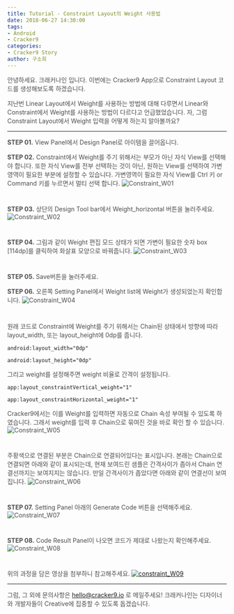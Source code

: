 ```yaml
---
title: Tutorial - Constraint Layout의 Weight 사용법
date: 2018-06-27 14:30:00
tags:
- Android
- Cracker9
categories:
- Cracker9 Story
author: 구소희
---
```

<span style="color:#4d4d4d">안녕하세요. 크래커나인 입니다.
이번에는 Cracker9 App으로 Constraint Layout 코드를 생성해보도록 하겠습니다.

<span style="color:#4d4d4d">지난번 Linear Layout에서 Weight를 사용하는 방법에 대해 다루면서 Linear와 Constraint에서 Weight를 사용하는 방법이 다르다고 언급했었습니다. 자, 그럼 Constraint Layout에서 Weight 입력을 어떻게 하는지 알아볼까요?
***
<span style="color:#4d4d4d">**STEP 01.** View Panel에서 Design Panel로 아이템을 끌어옵니다.

<span style="color:#4d4d4d">**STEP 02.** Constraint에서 Weight를 주기 위해서는 부모가 아닌 자식 View를 선택해야 합니다. 또한 자식 View를 전부 선택하는 것이 아닌, 원하는 View를 선택하여 가변영역이 필요한 부분에 설정할 수 있습니다. 가변영역이 필요한 자식 View를 Ctrl 키 or Command 키를 누르면서 멀티 선택 합니다.
![Constraint_W01](/img/HowToUseConstraintWeight/01.jpg?raw=true)
#  

<span style="color:#4d4d4d">**STEP 03.** 상단의 Design Tool bar에서 Weight_horizontal 버튼을 눌러주세요.
![Constraint_W02](/img/HowToUseConstraintWeight/02.jpg?raw=true)
#  

<span style="color:#4d4d4d">**STEP 04.** 그림과 같이 Weight 편집 모드 상태가 되면 가변이 필요한 숫자 box [114dp]를 클릭하여 화살표 모양으로 바꿔줍니다.
![Constraint_W03](/img/HowToUseConstraintWeight/03.jpg?raw=true)
#  

<span style="color:#4d4d4d">**STEP 05.** Save버튼을 눌러주세요.

<span style="color:#4d4d4d">**STEP 06.** 오른쪽 Setting Panel에서 Weight list에 Weight가 생성되었는지 확인합니다.
![Constraint_W04](/img/HowToUseConstraintWeight/04.jpg?raw=true)
#  

<span style="color:#4d4d4d">원래 코드로 Constraint에 Weight를 주기 위해서는 Chain된 상태에서 방향에 따라  layout_width, 또는 layout_height에 0dp를 줍니다.
<pre><code>android:layout_width="0dp"</code></pre><pre><code>android:layout_height="0dp"</code></pre>

<span style="color:#4d4d4d">그리고 weight를 설정해주면 weight 비율로 간격이 설정됩니다.
<pre><code>app:layout_constraintVertical_weight="1"</code></pre><pre><code>app:layout_constraintHorizontal_weight="1"</code></pre>

<span style="color:#4d4d4d">Cracker9에서는 이를  Weight를 입력하면 자동으로 Chain 속성 부여될 수 있도록 하였습니다. 그래서 weight를 입력 후 Chain으로 묶여진 것을 바로 확인 할 수 있습니다.
![Constraint_W05](/img/HowToUseConstraintWeight/05.jpg?raw=true)
#  

<span style="color:#4d4d4d">주황색으로 연결된 부분은 Chain으로 연결되어있다는 표시입니다. 본래는 Chain으로 연결되면 아래와 같이 표시되는데, 현재 보여드린 샘플은 간격사이가 좁아서 Chain 연결선까지는 보여지지는 않습니다. 만일 간격사이가 좁았다면 아래와 같이 연결선이 보여집니다.
![Constraint_W06](/img/HowToUseConstraintWeight/06.jpg?raw=true)
#  

<span style="color:#4d4d4d">**STEP 07.** Setting Panel 아래의 Generate Code 버튼을 선택해주세요.
![Constraint_W07](/img/HowToUseConstraintWeight/07.jpg?raw=true)
#  

<span style="color:#4d4d4d">**STEP 08.** Code Result Panel이 나오면 코드가 제대로 나왔는지 확인해주세요.
![Constraint_W08](/img/HowToUseConstraintWeight/08.jpg?raw=true)
#  

<span style="color:#4d4d4d">위의 과정을 담은 영상을 첨부하니 참고해주세요.
[![constraint_W09](/img/HowToUseConstraintWeight/v05.jpg?raw=true)](https://youtu.be/eVKLorgs12A)
***
<span style="color:#4d4d4d">그럼, 그 외에 문의사항은 [hello@cracker9.io](helloo@cracker9.io) 로 메일주세요!
크래커나인는 디자이너와 개발자들이 Creative에 집중할 수 있도록 돕겠습니다.
